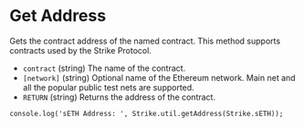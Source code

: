 # Get Address

Gets the contract address of the named contract. This method supports contracts used by the Strike Protocol.

* `contract` \(string\) The name of the contract.
* `[network]` \(string\) Optional name of the Ethereum network. Main net and all the popular public test nets are supported.
* `RETURN` \(string\) Returns the address of the contract.

```text
console.log('sETH Address: ', Strike.util.getAddress(Strike.sETH));
```

